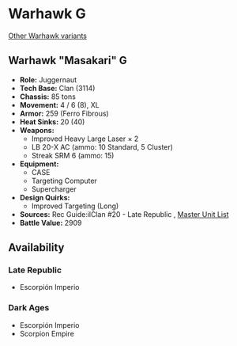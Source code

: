 # Warhawk G 

[Other Warhawk variants](../warhawk.md) 

## Warhawk "Masakari" G 

- **Role:** Juggernaut 
- **Tech Base:** Clan (3114) 
- **Chassis:** 85 tons 
- **Movement:** 4 / 6 (8), XL 
- **Armor:** 259 (Ferro Fibrous) 
- **Heat Sinks:** 20 (40) 
- **Weapons:** 
  - Improved Heavy Large Laser × 2 
  - LB 20-X AC (ammo: 10 Standard, 5 Cluster) 
  - Streak SRM 6 (ammo: 15) 
- **Equipment:** 
  - CASE 
  - Targeting Computer 
  - Supercharger 
- **Design Quirks:** 
  - Improved Targeting (Long) 
- **Sources:** Rec Guide:ilClan #20 - Late Republic , [Master Unit List](http://masterunitlist.info/Unit/Details/8338/masakari-warhawk-g) 
- **Battle Value:** 2909 

## Availability 

### Late Republic 

- Escorpión Imperio 

### Dark Ages 

- Escorpión Imperio 
- Scorpion Empire 

